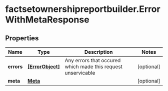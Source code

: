 # factsetownershipreportbuilder.ErrorWithMetaResponse

## Properties

Name | Type | Description | Notes
------------ | ------------- | ------------- | -------------
**errors** | [**[ErrorObject]**](ErrorObject.md) | Any errors that occured which made this request unservicable | [optional] 
**meta** | [**Meta**](Meta.md) |  | [optional] 


